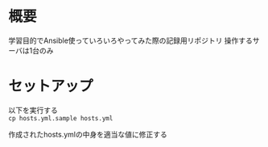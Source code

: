 # 概要
学習目的でAnsible使っていろいろやってみた際の記録用リポジトリ
操作するサーバは1台のみ

# セットアップ
以下を実行する  
`cp hosts.yml.sample hosts.yml`  

作成されたhosts.ymlの中身を適当な値に修正する